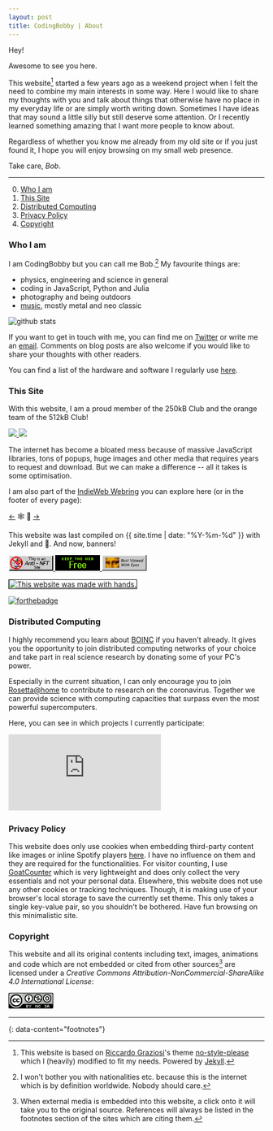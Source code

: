```yaml
---
layout: post
title: CodingBobby | About
---
```

<style>/* dummy first element to prevent dropped initlial cap */</style>
Hey!

Awesome to see you here.

This website[^style] started a few years ago as a weekend project when I felt the need to combine my main interests in some way.
Here I would like to share my thoughts with you and talk about things that otherwise have no place in my everyday life or are simply worth writing down.
Sometimes I have ideas that may sound a little silly but still deserve some attention.
Or I recently learned something amazing that I want more people to know about.

Regardless of whether you know me already from my old site or if you just found it, I hope you will enjoy browsing on my small web presence.

Take care, *Bob*.

---

0. [Who I am](#who-i-am)
0. [This Site](#this-site)
0. [Distributed Computing](#distributed-computing)
0. [Privacy Policy](#privacy-policy)
0. [Copyright](#copyright)

### Who I am
I am CodingBobby but you can call me Bob.[^myself]
My favourite things are:

- physics, engineering and science in general
- coding in JavaScript, Python and Julia
- photography and being outdoors
- [music](/favourite-songs), mostly metal and neo classic

![github stats](https://github-readme-stats.vercel.app/api?username=CodingBobby&hide=contribs&show_icons=true&hide_border=true&title_color=000)

If you want to get in touch with me, you can find me on [Twitter](https://twitter.com/BobbyCoding) or write me an [email](mailto:contact@codingbobby.xyz).
Comments on blog posts are also welcome if you would like to share your thoughts with other readers.

You can find a list of the hardware and software I regularly use [here](../uses).

### This Site

With this website, I am a proud member of the 250kB Club and the orange team of the 512kB Club!


<a href="https://250kb.club/codingbobby-xyz" target="_blank">
  <img src="https://250kb.club/simple_badge_dark.png"/>
</a>

<a href="https://512kb.club" target="_blank">
  <img src="https://512kb.club/assets/images/orange-team.svg"/>
</a>

The internet has become a bloated mess because of massive JavaScript libraries, tons of popups, huge images and other media that requires years to request and download.
But we can make a difference -- all it takes is some optimisation.

I am also part of the [IndieWeb Webring](https://xn--sr8hvo.ws/directory) you can explore here (or in the footer of every page):

<div class="horizon">
  <a href="https://xn--sr8hvo.ws/%F0%9F%8F%86%C2%A9%EF%B8%8F%F0%9F%8C%A8/previous" target="_blank"><-</a> 🕸 💍 <a href="https://xn--sr8hvo.ws/%F0%9F%8F%86%C2%A9%EF%B8%8F%F0%9F%8C%A8/next" target="_blank">-></a>
   <span class="stretch"></span>
</div>

This website was last compiled on {{ site.time | date: "%Y-%m-%d" }} with Jekyll and 💚.
And now, banners!

<div class="horizon" style="width: 100%;">
  <div></div>
  <div>
    <a href="https://web3isgoinggreat.com/" target="_blank" rel="me">
      <img alt="say no to web3" src="/assets/images/antiNFT.gif"/>
    </a>
    <a href="https://yesterweb.org/no-to-web3/" target="_blank" rel="me">
      <img alt="say no to web3" src="/assets/images/saynotoweb3.gif"/>
    </a>
    <a href="https://doi.org/10.1177/2041669518821702" target="_blank" rel="me">
      <img alt="best viewed with eyes" src="/assets/images/besteyes.gif"/>
    </a>
  </div>
  <div></div>
  <span class="stretch"></span>
</div>

<a href="https://gossipsweb.net"><img src="https://gossipsweb.net/images/twwmwh-gray.jpg" alt="This website was made with hands." style="height: 43px; border: 1px solid #000;" /></a>

[![forthebadge](https://forthebadge.com/images/badges/built-with-love.svg)](https://forthebadge.com)

<div id="wcb" class="carbonbadge"></div>
<script src="https://unpkg.com/website-carbon-badges@1.1.3/b.min.js" defer></script>

### Distributed Computing
I highly recommend you learn about [BOINC](https://boinc.berkeley.edu) if you haven't already.
It gives you the opportunity to join distributed computing networks of your choice and take part in real science research by donating some of your PC's power.

Especially in the current situation, I can only encourage you to join [Rosetta@home](https://boinc.bakerlab.org/rosetta/) to contribute to research on the coronavirus.
Together we can provide science with computing capacities that surpass even the most powerful supercomputers.

Here, you can see in which projects I currently participate:

![Boinc Statistics](https://boinc.mundayweb.com/stats.php?userID=15403&trans=off "Boinc Statistics")

### Privacy Policy
This website does only use cookies when embedding third-party content like images or inline Spotify players [here](/blog/modern-musical-masterpieces).
I have no influence on them and they are required for the functionalities.
For visitor counting, I use [GoatCounter](https://www.goatcounter.com/) which is very lightweight and does only collect the very essentials and not your personal data.
Elsewhere, this website does not use any other cookies or tracking techniques.
Though, it is making use of your browser's local storage to save the currently set theme.
This only takes a single key-value pair, so you shouldn't be bothered.
Have fun browsing on this minimalistic site.


### Copyright
This website and all its original contents including text, images, animations and code which are not embedded or cited from other sources[^external-sources] are licensed under a *Creative Commons Attribution-NonCommercial-ShareAlike 4.0 International License*:

<a rel="license" href="http://creativecommons.org/licenses/by-nc-sa/4.0/">
  <img alt="Creative Commons License" src="/assets/images/cc-by-nc-sa.png"/>
</a>


---
{: data-content="footnotes"}

[^style]: This website is based on [Riccardo Graziosi](https://github.com/riggraz)'s theme [no-style-please](https://github.com/riggraz/no-style-please) which I (heavily) modified to fit my needs. Powered by [Jekyll](https://jekyllrb.com).

[^myself]: I won't bother you with nationalities etc. because this is the internet which is by definition worldwide. Nobody should care.

[^external-sources]: When external media is embedded into this website, a click onto it will take you to the original source. References will always be listed in the footnotes section of the sites which are citing them.
